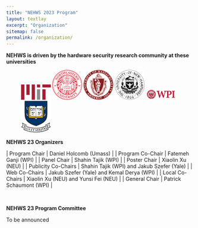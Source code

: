 ```yaml
---
title: "NEHWS 2023 Program"
layout: textlay
excerpt: "Organization"
sitemap: false
permalink: /organization/
---
```


**NEHWS is driven by the hardware security research community at these universities**

<figure class="fourth">
  <img src="../images/organizer_logo_mit.png" style="width: 80px">
  <img src="../images/organizer_logo_northeastern.png" style="width: 80px">
  <img src="../images/organizer_logo_umass.png" style="width: 80px">
  <img src="../images/organizer_logo_unh.png" style="width: 80px">
  <img src="../images/organizer_logo_wpi.png" style="width: 80px">
  <img src="../images/organizer_logo_yale.png" style="width: 80px">
</figure>

**NEHWS 23 Organizers**

| Program Chair	        | Daniel Holcomb (Umass)                     |
| Program Co-Chair	| Fatemeh Ganji (WPI)                        |
| Panel Chair	        | Shahin Tajik (WPI)                         |
| Poster Chair	        | Xiaolin Xu (NEU)                           |
| Publicity Co-Chairs	| Shahin Tajik (WPI) and Jakub Szefer (Yale) |
| Web Co-Chairs         | Jakub Szefer (Yale) and Kemal Derya (WPI)   |
| Local Co-Chairs	| Xiaolin Xu (NEU) and Yunsi Fei (NEU)       |
| General Chair	        | Patrick Schaumont (WPI)                    |

<BR>

**NEHWS 23 Program Committee**

To be announced